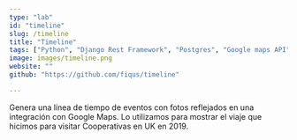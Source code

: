 ```yaml
---
type: "lab"
id: "timeline"
slug: /timeline
title: "Timeline"
tags: ["Python", "Django Rest Framework", "Postgres", "Google maps API"]
image: images/timeline.png
website: ""
github: "https://github.com/fiqus/timeline"

---
```


Genera una línea de tiempo de eventos con fotos reflejados en una integración con Google Maps.
Lo utilizamos para mostrar el viaje que hicimos para visitar Cooperativas en UK en 2019.